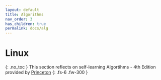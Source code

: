 ```yaml
---
layout: default
title: Algorithms
nav_order: 3
has_children: true
permalink: docs/alg
---
```


# Linux
{: .no_toc }
This section reflects on self-learning Algortihms - 4th Edition provided by [Princeton](https://algs4.cs.princeton.edu/code/)
{: .fs-6 .fw-300 }
